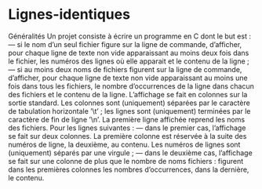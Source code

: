 # Lignes-identiques
Généralités
Un projet consiste à écrire un programme en C dont le but est :
— si le nom d’un seul fichier figure sur la ligne de commande, d’afficher, pour chaque ligne
de texte non vide apparaissant au moins deux fois dans le fichier, les numéros des lignes où elle
apparait et le contenu de la ligne ;
— si au moins deux noms de fichiers figurent sur la ligne de commande, d’afficher, pour chaque
ligne de texte non vide apparaissant au moins une fois dans tous les fichiers, le nombre d’occurrences
de la ligne dans chacun des fichiers et le contenu de la ligne.
L’affichage se fait en colonnes sur la sortie standard. Les colonnes sont (uniquement) séparées
par le caractère de tabulation horizontale ’\t’ ; les lignes sont (uniquement) terminées par le
caractère de fin de ligne ’\n’. La première ligne affichée reprend les noms des fichiers. Pour les
lignes suivantes :
— dans le premier cas, l’affichage se fait sur deux colonnes. La première colonne est réservée
à la suite des numéros de ligne, la deuxième, au contenu. Les numéros de lignes sont (uniquement)
séparés par une virgule ;
— dans le deuxième cas, l’affichage se fait sur une colonne de plus que le nombre de noms
fichiers : figurent dans les premières colonnes les nombres d’occurrences, dans la dernière, le contenu.
